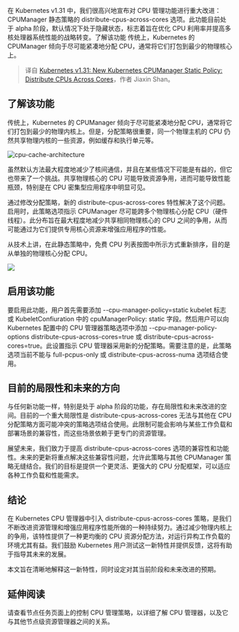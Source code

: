 
<!--
title: Kubernetes v1.31新的Kubernetes CPUManager静态策略：跨核心分配CPU
cover: https://kubernetes.io/blog/2024/08/22/cpumanager-static-policy-distributed-cpu-across-cores/cpu-cache-architecture.png
-->

在 Kubernetes v1.31 中，我们很高兴地宣布对 CPU 管理功能进行重大改进：CPUManager 静态策略的 distribute-cpus-across-cores 选项。此功能目前处于 alpha 阶段，默认情况下处于隐藏状态，标志着旨在优化 CPU 利用率并提高多核处理器系统性能的战略转变。了解该功能 传统上，Kubernetes 的 CPUManager 倾向于尽可能紧凑地分配 CPU，通常将它们打包到最少的物理核心上。

> 译自 [Kubernetes v1.31: New Kubernetes CPUManager Static Policy: Distribute CPUs Across Cores](https://kubernetes.io/blog/2024/08/22/cpumanager-static-policy-distributed-cpu-across-cores/)，作者 Jiaxin Shan。

## 了解该功能

传统上，Kubernetes 的 CPUManager 倾向于尽可能紧凑地分配 CPU，通常将它们打包到最少的物理内核上。但是，分配策略很重要，同一个物理主机的 CPU 仍然共享物理内核的一些资源，例如缓存和执行单元等。

![cpu-cache-architecture](https://kubernetes.io/blog/2024/08/22/cpumanager-static-policy-distributed-cpu-across-cores/cpu-cache-architecture.png)

虽然默认方法最大程度地减少了核间通信，并且在某些情况下可能是有益的，但它也带来了一个挑战。共享物理核心的 CPU 可能导致资源争用，进而可能导致性能瓶颈，特别是在 CPU 密集型应用程序中明显可见。

通过修改分配策略，新的 distribute-cpus-across-cores 特性解决了这个问题。启用时，此策略选项指示 CPUManager 尽可能跨多个物理核心分配 CPU（硬件线程）。此分布旨在最大程度地减少共享相同物理核心的 CPU 之间的争用，从而可能通过为它们提供专用核心资源来增强应用程序的性能。

从技术上讲，在此静态策略中，免费 CPU 列表按图中所示方式重新排序，目的是从单独的物理核心分配 CPU。

![](https://kubernetes.io/blog/2024/08/22/cpumanager-static-policy-distributed-cpu-across-cores/cpu-ordering.png)

## 启用该功能

要启用此功能，用户首先需要添加 --cpu-manager-policy=static kubelet 标志或 KubeletConfiuration 中的 cpuManagerPolicy: static 字段。然后用户可以向 Kubernetes 配置中的 CPU 管理器策略选项中添加 --cpu-manager-policy-options distribute-cpus-across-cores=true 或 distribute-cpus-across-cores=true。此设置指示 CPU 管理器采用新的分配策略。需要注意的是，此策略选项当前不能与 full-pcpus-only 或 distribute-cpus-across-numa 选项结合使用。

## 目前的局限性和未来的方向

与任何新功能一样，特别是处于 alpha 阶段的功能，存在局限性和未来改进的空间。目前的一个重大局限性是 distribute-cpus-across-cores 无法与其他在 CPU 分配策略方面可能冲突的策略选项结合使用。此限制可能会影响与某些工作负载和部署场景的兼容性，而这些场景依赖于更专门的资源管理。 

展望未来，我们致力于提高 distribute-cpus-across-cores 选项的兼容性和功能性。未来的更新将重点解决这些兼容性问题，允许此策略与其他 CPUManager 策略无缝结合。我们的目标是提供一个更灵活、更强大的 CPU 分配框架，可以适应各种工作负载和性能需求。

## 结论

在 Kubernetes CPU 管理器中引入 distribute-cpus-across-cores 策略，是我们不断改进资源管理和增强应用程序性能所做的一种持续努力。通过减少物理内核上的争用，该特性提供了一种更均衡的 CPU 资源分配方法，对运行异构工作负载的环境尤其有益。我们鼓励 Kubernetes 用户测试这一新特性并提供反馈，这将有助于指导其未来的发展。

本文旨在清晰地解释这一新特性，同时设定对其当前阶段和未来改进的预期。

## 延伸阅读

请查看节点任务页面上的控制 CPU 管理策略，以详细了解 CPU 管理器，以及它与其他节点级资源管理器之间的关系。